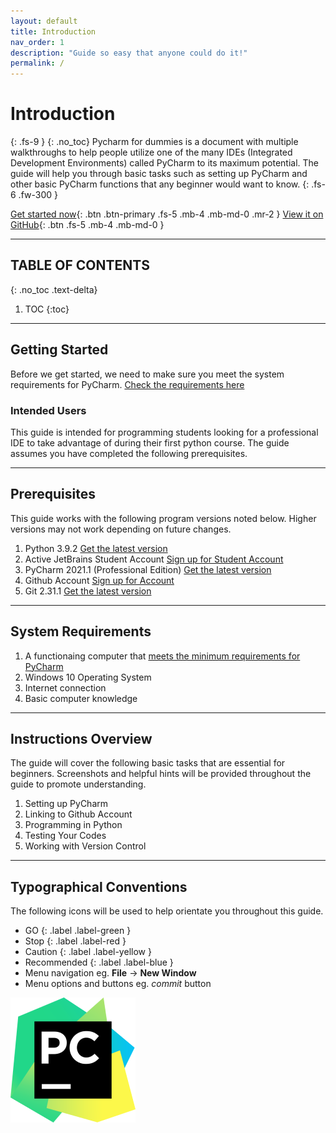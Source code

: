 ```yaml
---
layout: default
title: Introduction
nav_order: 1
description: "Guide so easy that anyone could do it!"
permalink: /
---
```


# Introduction
{: .fs-9 }
{: .no_toc}
Pycharm for dummies is a document with multiple walkthroughs to help people utilize one of the many IDEs (Integrated Development Environments) called PyCharm to its maximum potential. The guide will help you through basic tasks such as setting up PyCharm and other basic PyCharm functions that any beginner would want to know.
{: .fs-6 .fw-300 }

[Get started now](#getting-started){: .btn .btn-primary .fs-5 .mb-4 .mb-md-0 .mr-2 } [View it on GitHub](https://github.com/harryseo1992/Pycharm-For-Dummies){: .btn .fs-5 .mb-4 .mb-md-0 }

---

## TABLE OF CONTENTS
{: .no_toc .text-delta}
1. TOC
{:toc}

---

## Getting Started

Before we get started, we need to make sure you meet the system requirements for PyCharm. [Check the requirements here](https://www.msvu.ca/campus-life/campus-services/it-services/software-catalogue/pycharm/)

### Intended Users

This guide is intended for programming students looking for a professional IDE to take advantage of during their first python course. The guide assumes you have completed the following prerequisites. 

---

## Prerequisites

This guide works with the following program versions noted below. Higher versions may not work depending on future changes.

1. Python 3.9.2 [Get the latest version](https://www.python.org/downloads/)
2. Active JetBrains Student Account [Sign up for Student Account](https://account.jetbrains.com/login)
3. PyCharm 2021.1 (Professional Edition) [Get the latest version](https://www.jetbrains.com/pycharm/download/)
4. Github Account [Sign up for Account](https://github.com/)
5. Git 2.31.1 [Get the latest version](https://git-scm.com/)

---

## System Requirements

1. A functionaing computer that [meets the minimum requirements for PyCharm](https://www.jetbrains.com/help/pycharm/installation-guide.html#requirements)
2. Windows 10 Operating System
3. Internet connection
4. Basic computer knowledge

---

## Instructions Overview

The guide will cover the following basic tasks that are essential for beginners. Screenshots and helpful hints will be provided throughout the guide to promote understanding.

1. Setting up PyCharm
2. Linking to Github Account 
3. Programming in Python
4. Testing Your Codes
5. Working with Version Control

---

## Typographical Conventions

The following icons will be used to help orientate you throughout this guide.

- GO {: .label .label-green }
- Stop {: .label .label-red }
- Caution {: .label .label-yellow }
- Recommended {: .label .label-blue }
- Menu navigation eg. **File** -> **New Window**
- Menu options and buttons eg. *commit* button

![pycharm-logo](https://github.com/harryseo1992/Pycharm-For-Dummies/blob/gh-pages/assets/images/PyCharm-Icon-Small.png?raw=true "Pycharm logo")

